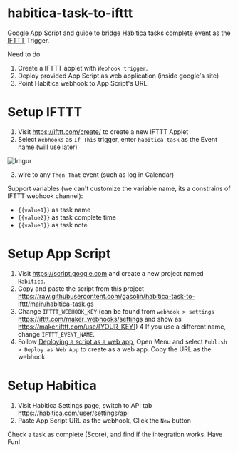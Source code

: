 # habitica-task-to-ifttt
Google App Script and guide to bridge [Habitica](https://habitica.com/) tasks complete event as the [IFTTT](https://ifttt.com/) Trigger.

Need to do

1. Create a IFTTT applet with `Webhook trigger`.
2. Deploy provided App Script as web application (inside google's site)
3. Point Habitica webhook to App Script's URL.

# Setup IFTTT

1. Visit https://ifttt.com/create/ to create a new IFTTT Applet
2. Select `Webhooks` as `If This` trigger, enter `habitica_task` as the Event name (will use later)

![Imgur](https://i.imgur.com/QeUaNFg.png)

3. wire to any `Then That` event (such as log in Calendar)

Support variables (we can't customize the variable name, its a constrains of IFTTT webhook channel):

- `{{value1}}` as task name
- `{{value2}}` as task complete time
- `{{value3}}` as task note

# Setup App Script

1. Visit https://script.google.com and create a new project named `Habitica`.
2. Copy and paste the script from this project https://raw.githubusercontent.com/gasolin/habitica-task-to-ifttt/main/habitica-task.gs
3. Change `IFTTT_WEBHOOK_KEY` (can be found from `webhook > settings` https://ifttt.com/maker_webhooks/settings and show as https://maker.ifttt.com/use/[YOUR_KEY])
4 If you use a different name, change `IFTTT_EVENT_NAME`.
5. Follow [Deploying a script as a web app](https://developers.google.com/apps-script/guides/web#deploying_a_script_as_a_web_app), Open Menu and select `Publish > Deploy as Web App` to create as a web app. Copy the URL as the webhook.


# Setup Habitica

1. Visit Habitica Settings page, switch to API tab https://habitica.com/user/settings/api 
2. Paste App Script URL as the webhook, Click the `New` button

Check a task as complete (Score), and find if the integration works.
Have Fun!
